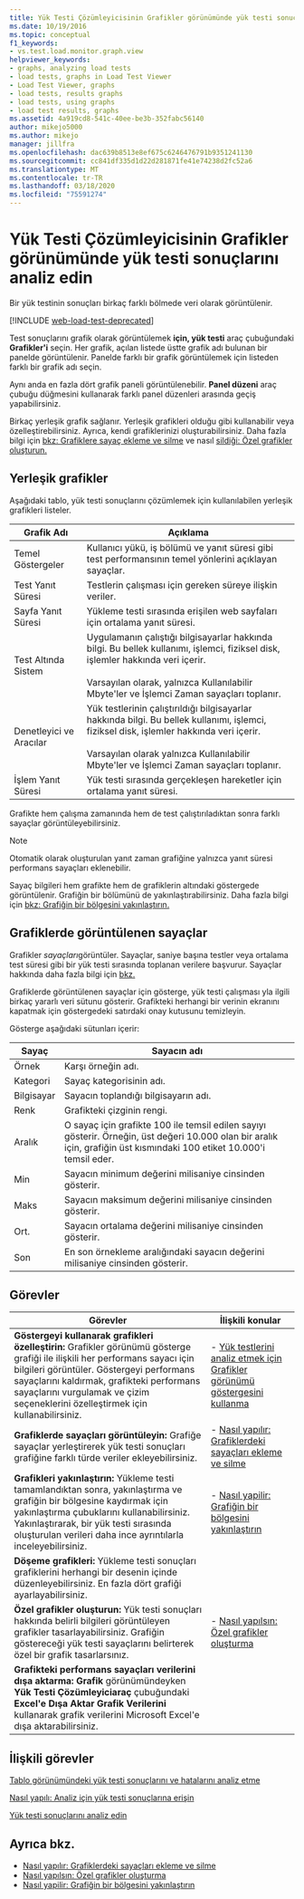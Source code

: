 ```yaml
---
title: Yük Testi Çözümleyicisinin Grafikler görünümünde yük testi sonuçlarını analiz edin
ms.date: 10/19/2016
ms.topic: conceptual
f1_keywords:
- vs.test.load.monitor.graph.view
helpviewer_keywords:
- graphs, analyzing load tests
- load tests, graphs in Load Test Viewer
- Load Test Viewer, graphs
- load tests, results graphs
- load tests, using graphs
- load test results, graphs
ms.assetid: 4a919cd8-541c-40ee-be3b-352fabc56140
author: mikejo5000
ms.author: mikejo
manager: jillfra
ms.openlocfilehash: dac639b8513e8ef675c6246476791b9351241130
ms.sourcegitcommit: cc841df335d1d22d281871fe41e74238d2fc52a6
ms.translationtype: MT
ms.contentlocale: tr-TR
ms.lasthandoff: 03/18/2020
ms.locfileid: "75591274"
---
```

# <a name="analyze-load-test-results-in-the-graphs-view-of-the-load-test-analyzer"></a>Yük Testi Çözümleyicisinin Grafikler görünümünde yük testi sonuçlarını analiz edin

Bir yük testinin sonuçları birkaç farklı bölmede veri olarak görüntülenir.

[!INCLUDE [web-load-test-deprecated](includes/web-load-test-deprecated.md)]

Test sonuçlarını grafik olarak görüntülemek **için, yük testi** araç çubuğundaki **Grafikler'i** seçin. Her grafik, açılan listede üstte grafik adı bulunan bir panelde görüntülenir. Panelde farklı bir grafik görüntülemek için listeden farklı bir grafik adı seçin.

Aynı anda en fazla dört grafik paneli görüntülenebilir. **Panel düzeni** araç çubuğu düğmesini kullanarak farklı panel düzenleri arasında geçiş yapabilirsiniz.

Birkaç yerleşik grafik sağlanır. Yerleşik grafikleri olduğu gibi kullanabilir veya özelleştirebilirsiniz. Ayrıca, kendi grafiklerinizi oluşturabilirsiniz. Daha fazla bilgi için [bkz: Grafiklere sayaç ekleme ve silme](../test/how-to-add-and-delete-counters-on-graphs-in-load-test-results.md) ve nasıl [sildiği: Özel grafikler oluşturun.](../test/how-to-create-custom-graphs-in-load-test-results.md)

## <a name="built-in-graphs"></a>Yerleşik grafikler

Aşağıdaki tablo, yük testi sonuçlarını çözümlemek için kullanılabilen yerleşik grafikleri listeler.

|Grafik Adı|Açıklama|
|-|-|
|Temel Göstergeler|Kullanıcı yükü, iş bölümü ve yanıt süresi gibi test performansının temel yönlerini açıklayan sayaçlar.|
|Test Yanıt Süresi|Testlerin çalışması için gereken süreye ilişkin veriler.|
|Sayfa Yanıt Süresi|Yükleme testi sırasında erişilen web sayfaları için ortalama yanıt süresi.|
|Test Altında Sistem|Uygulamanın çalıştığı bilgisayarlar hakkında bilgi. Bu bellek kullanımı, işlemci, fiziksel disk, işlemler hakkında veri içerir.<br /><br /> Varsayılan olarak, yalnızca Kullanılabilir Mbyte'ler ve İşlemci Zaman sayaçları toplanır.|
|Denetleyici ve Aracılar|Yük testlerinin çalıştırıldığı bilgisayarlar hakkında bilgi. Bu bellek kullanımı, işlemci, fiziksel disk, işlemler hakkında veri içerir.<br /><br /> Varsayılan olarak yalnızca Kullanılabilir Mbyte'ler ve İşlemci Zaman sayaçları toplanır.|
|İşlem Yanıt Süresi|Yük testi sırasında gerçekleşen hareketler için ortalama yanıt süresi.|

Grafikte hem çalışma zamanında hem de test çalıştırıladıktan sonra farklı sayaçlar görüntüleyebilirsiniz.

> [!NOTE]
> Otomatik olarak oluşturulan yanıt zaman grafiğine yalnızca yanıt süresi performans sayaçları eklenebilir.

Sayaç bilgileri hem grafikte hem de grafiklerin altındaki göstergede görüntülenir. Grafiğin bir bölümünü de yakınlaştırabilirsiniz. Daha fazla bilgi için [bkz: Grafiğin bir bölgesini yakınlaştırın.](../test/how-to-zoom-in-on-a-region-of-the-graph-in-load-test-results.md)

## <a name="counters-displayed-in-graphs"></a>Grafiklerde görüntülenen sayaçlar

Grafikler *sayaçları*görüntüler. Sayaçlar, saniye başına testler veya ortalama test süresi gibi bir yük testi sırasında toplanan verilere başvurur. Sayaçlar hakkında daha fazla bilgi için [bkz.](../test/specify-counter-sets-and-threshold-rules-for-load-testing.md)

Grafiklerde görüntülenen sayaçlar için gösterge, yük testi çalışması yla ilgili birkaç yararlı veri sütunu gösterir. Grafikteki herhangi bir verinin ekranını kapatmak için göstergedeki satırdaki onay kutusunu temizleyin.

Gösterge aşağıdaki sütunları içerir:

|Sayaç|Sayacın adı|
|-|-|
|Örnek|Karşı örneğin adı.|
|Kategori|Sayaç kategorisinin adı.|
|Bilgisayar|Sayacın toplandığı bilgisayarın adı.|
|Renk|Grafikteki çizginin rengi.|
|Aralık|O sayaç için grafikte 100 ile temsil edilen sayıyı gösterir. Örneğin, üst değeri 10.000 olan bir aralık için, grafiğin üst kısmındaki 100 etiket 10.000'i temsil eder.|
|Min|Sayacın minimum değerini milisaniye cinsinden gösterir.|
|Maks|Sayacın maksimum değerini milisaniye cinsinden gösterir.|
|Ort.|Sayacın ortalama değerini milisaniye cinsinden gösterir.|
|Son|En son örnekleme aralığındaki sayacın değerini milisaniye cinsinden gösterir.|

## <a name="tasks"></a>Görevler

|Görevler|İlişkili konular|
|-|-|
|**Göstergeyi kullanarak grafikleri özelleştirin:** Grafikler görünümü gösterge grafiği ile ilişkili her performans sayacı için bilgileri görüntüler. Göstergeyi performans sayaçlarını kaldırmak, grafikteki performans sayaçlarını vurgulamak ve çizim seçeneklerini özelleştirmek için kullanabilirsiniz.|-   [Yük testlerini analiz etmek için Grafikler görünümü göstergesini kullanma](../test/use-the-graphs-view-legend-to-analyze-load-tests.md)|
|**Grafiklerde sayaçları görüntüleyin:** Grafiğe sayaçlar yerleştirerek yük testi sonuçları grafiğine farklı türde veriler ekleyebilirsiniz.|-   [Nasıl yapılır: Grafiklerdeki sayaçları ekleme ve silme](../test/how-to-add-and-delete-counters-on-graphs-in-load-test-results.md)|
|**Grafikleri yakınlaştırın:** Yükleme testi tamamlandıktan sonra, yakınlaştırma ve grafiğin bir bölgesine kaydırmak için yakınlaştırma çubuklarını kullanabilirsiniz. Yakınlaştırarak, bir yük testi sırasında oluşturulan verileri daha ince ayrıntılarla inceleyebilirsiniz.|-   [Nasıl yapilir: Grafiğin bir bölgesini yakınlaştırın](../test/how-to-zoom-in-on-a-region-of-the-graph-in-load-test-results.md)|
|**Döşeme grafikleri:** Yükleme testi sonuçları grafiklerini herhangi bir desenin içinde düzenleyebilirsiniz. En fazla dört grafiği ayarlayabilirsiniz.||
|**Özel grafikler oluşturun:** Yük testi sonuçları hakkında belirli bilgileri görüntüleyen grafikler tasarlayabilirsiniz. Grafiğin göstereceği yük testi sayaçlarını belirterek özel bir grafik tasarlarsınız.|-   [Nasıl yapılsın: Özel grafikler oluşturma](../test/how-to-create-custom-graphs-in-load-test-results.md)|
|**Grafikteki performans sayaçları verilerini dışa aktarma:** **Grafik** görünümündeyken **Yük Testi Çözümleyiciaraç** çubuğundaki **Excel'e Dışa Aktar Grafik Verilerini** kullanarak grafik verilerini Microsoft Excel'e dışa aktarabilirsiniz.||

## <a name="related-tasks"></a>İlişkili görevler

[Tablo görünümündeki yük testi sonuçlarını ve hatalarını analiz etme](../test/analyze-load-test-results-and-errors-in-the-tables-view.md)

[Nasıl yapılı: Analiz için yük testi sonuçlarına erişin](../test/how-to-access-load-test-results-for-analysis.md)

[Yük testi sonuçlarını analiz edin](../test/analyze-load-test-results-using-the-load-test-analyzer.md)

## <a name="see-also"></a>Ayrıca bkz.

- [Nasıl yapılır: Grafiklerdeki sayaçları ekleme ve silme](../test/how-to-add-and-delete-counters-on-graphs-in-load-test-results.md)
- [Nasıl yapılsın: Özel grafikler oluşturma](../test/how-to-create-custom-graphs-in-load-test-results.md)
- [Nasıl yapilir: Grafiğin bir bölgesini yakınlaştırın](../test/how-to-zoom-in-on-a-region-of-the-graph-in-load-test-results.md)
